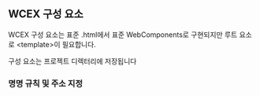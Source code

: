 <!--DESC: {icon:{name:"explore"},id:2} -->

## WCEX 구성 요소

WCEX 구성 요소는 표준 .html에서 표준 WebComponents로 구현되지만 루트 요소로 <template\>이 필요합니다.

구성 요소는 프로젝트 디렉터리에 저장됩니다

### 명명 규칙 및 주소 지정
